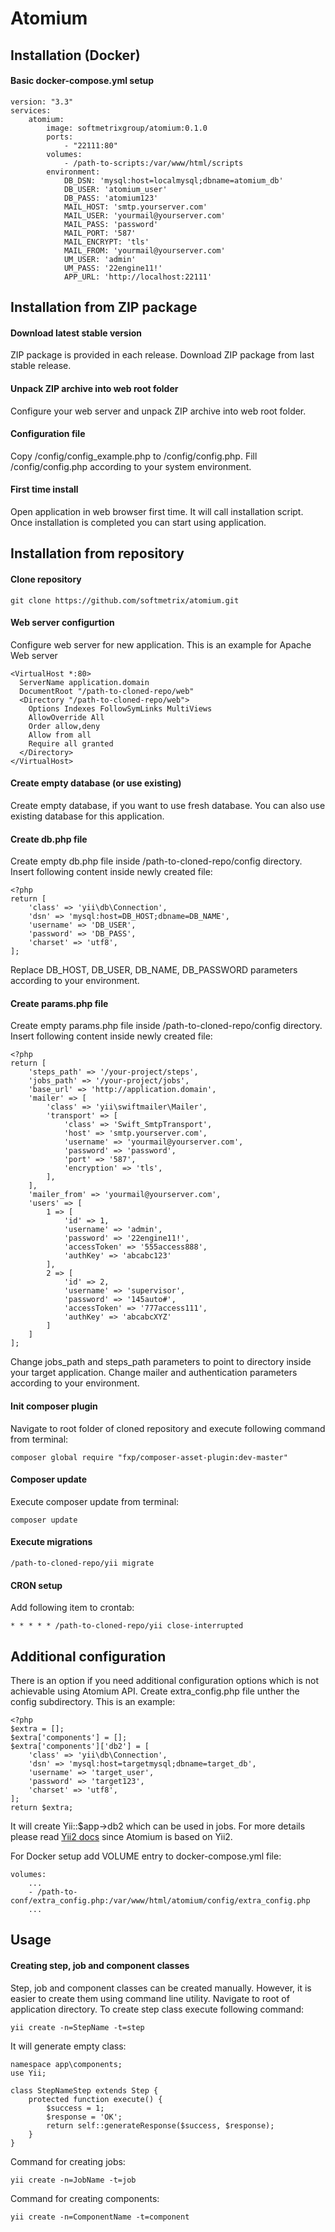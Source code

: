 # Atomium
## Installation (Docker)
#### Basic docker-compose.yml setup

    version: "3.3"
    services:
        atomium:
            image: softmetrixgroup/atomium:0.1.0
            ports:
                - "22111:80"
            volumes:
                - /path-to-scripts:/var/www/html/scripts
            environment:
                DB_DSN: 'mysql:host=localmysql;dbname=atomium_db'
                DB_USER: 'atomium_user'
                DB_PASS: 'atomium123'
                MAIL_HOST: 'smtp.yourserver.com'
                MAIL_USER: 'yourmail@yourserver.com'
                MAIL_PASS: 'password'
                MAIL_PORT: '587'
                MAIL_ENCRYPT: 'tls'
                MAIL_FROM: 'yourmail@yourserver.com'
                UM_USER: 'admin'
                UM_PASS: '22engine11!'
                APP_URL: 'http://localhost:22111'

## Installation from ZIP package
#### Download latest stable version
ZIP package is provided in each release. Download ZIP package from last stable release.
#### Unpack ZIP archive into web root folder
Configure your web server and unpack ZIP archive into web root folder.
#### Configuration file
Copy /config/config_example.php to /config/config.php. Fill /config/config.php according to 
your system environment.
#### First time install
Open application in web browser first time. It will call installation script. Once installation is 
completed you can start using application.

## Installation from repository
#### Clone repository
    git clone https://github.com/softmetrix/atomium.git
#### Web server configurtion
Configure web server for new application. This is an example for Apache Web server

    <VirtualHost *:80>
      ServerName application.domain
      DocumentRoot "/path-to-cloned-repo/web"
      <Directory "/path-to-cloned-repo/web">
        Options Indexes FollowSymLinks MultiViews
        AllowOverride All
        Order allow,deny
        Allow from all
        Require all granted
      </Directory>
    </VirtualHost>
#### Create empty database (or use existing)
Create empty database, if you want to use fresh database. You can also use existing database for this application.
#### Create db.php file
Create empty db.php file inside /path-to-cloned-repo/config directory. Insert following content inside newly created file:

    <?php
    return [
        'class' => 'yii\db\Connection',
        'dsn' => 'mysql:host=DB_HOST;dbname=DB_NAME',
        'username' => 'DB_USER',
        'password' => 'DB_PASS',
        'charset' => 'utf8',
    ];
Replace DB_HOST, DB_USER, DB_NAME, DB_PASSWORD parameters according to your environment.
#### Create params.php file
Create empty params.php file inside /path-to-cloned-repo/config directory. Insert following content inside newly created file:

    <?php
    return [
        'steps_path' => '/your-project/steps',
        'jobs_path' => '/your-project/jobs',
        'base_url' => 'http://application.domain',
        'mailer' => [
            'class' => 'yii\swiftmailer\Mailer',
            'transport' => [
                'class' => 'Swift_SmtpTransport',
                'host' => 'smtp.yourserver.com',
                'username' => 'yourmail@yourserver.com',
                'password' => 'password',
                'port' => '587',
                'encryption' => 'tls',
            ],
        ],  
        'mailer_from' => 'yourmail@yourserver.com',
        'users' => [
            1 => [
                'id' => 1,
                'username' => 'admin',
                'password' => '22engine11!',
                'accessToken' => '555access888',
                'authKey' => 'abcabc123'
            ],
            2 => [
                'id' => 2,
                'username' => 'supervisor',
                'password' => '145auto#',
                'accessToken' => '777access111',
                'authKey' => 'abcabcXYZ'
            ]
        ]
    ];
Change jobs_path and steps_path parameters to point to directory inside your target application. Change mailer and authentication parameters according to your environment.
#### Init composer plugin
Navigate to root folder of cloned repository and execute following command from terminal:

    composer global require "fxp/composer-asset-plugin:dev-master"
#### Composer update
Execute composer update from terminal:

    composer update
#### Execute migrations
    /path-to-cloned-repo/yii migrate
#### CRON setup
Add following item to crontab:

    * * * * * /path-to-cloned-repo/yii close-interrupted

## Additional configuration
There is an option if you need additional configuration options which is not achievable using Atomium API.
Create extra_config.php file unther the config subdirectory. This is an example:

    <?php
    $extra = [];
    $extra['components'] = [];
    $extra['components']['db2'] = [
        'class' => 'yii\db\Connection',
        'dsn' => 'mysql:host=targetmysql;dbname=target_db',
        'username' => 'target_user',
        'password' => 'target123',
        'charset' => 'utf8',
    ];
    return $extra;

It will create Yii::$app->db2 which can be used in jobs. 
For more details please read [Yii2 docs](https://www.yiiframework.com/doc/api/2.0) since Atomium is based on Yii2.

For Docker setup add VOLUME entry to docker-compose.yml file:

    volumes:
        ...
        - /path-to-conf/extra_config.php:/var/www/html/atomium/config/extra_config.php
        ...

## Usage
#### Creating step, job and component classes
Step, job and component classes can be created manually. However, it is easier to create them using command line utility. Navigate to root of application directory. To create step class execute following command:

    yii create -n=StepName -t=step

It will generate empty class:

    namespace app\components;
    use Yii;

    class StepNameStep extends Step {
        protected function execute() {
            $success = 1;
            $response = 'OK';
            return self::generateResponse($success, $response);
        }
    }

Command for creating jobs:

    yii create -n=JobName -t=job

Command for creating components:

    yii create -n=ComponentName -t=component
